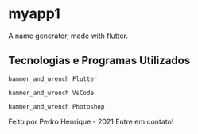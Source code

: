 # myapp1

A name generator, made with flutter.

## Tecnologias e Programas Utilizados

    hammer_and_wrench Flutter

    hammer_and_wrench VsCode

    hammer_and_wrench Photoshop

Feito por Pedro Henrique - 2021 Entre em contato!
